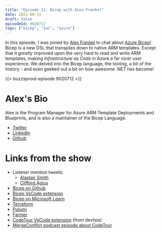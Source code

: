 ```yaml
---
title: "Episode 21: Bicep with Alex Frankel"
date: 2021-08-13
draft: false
episodeId: 9020712
tags: ["bicep", "IaC", "azure"]
---
```


In this episode, I was joined by [Alex Frankel](https://twitter.com/adotfrank) to chat about [Azure Bicep](https://github.com/Azure/bicep)! Bicep is a new DSL that transpiles down to native ARM templates. Except that it _greatly_ improved upon the very hard to read and write ARM templates, making _Infrastructure as Code_ in Azure a far nicer user experience. We delved into the Bicep language, the tooling, a bit of the history - and even geeked out a bit on how awesome .NET has become!

{{< buzzsprout-episode 9020712 >}}

# Alex's Bio

Alex is the Program Manager for Azure ARM Template Deployments and Blueprints, and is also a maintainer of the Bicep Language.

* [Twitter](https://twitter.com/adotfrank)
* [LinkedIn](https://www.linkedin.com/in/alexander-frankel-b61a4b44/)
* [Github](https://github.com/alex-frankel)

# Links from the show

* Listener mention tweets:
  * [Alastair Smith](https://twitter.com/alastairs/status/1419746603326451720)
  * [Clifford Agius](https://twitter.com/CliffordAgius/status/1425097474499399691)
* [Bicep on Github](https://github.com/Azure/bicep)
* [Bicep VsCode extension](https://marketplace.visualstudio.com/items?itemName=ms-azuretools.vscode-bicep)
* [Bicep on Microsoft Learn](https://docs.microsoft.com/en-us/learn/paths/bicep-deploy/)
* [Terraform](https://www.terraform.io/)
* [Pulumi](https://www.pulumi.com/)
* [Farmer](https://compositionalit.github.io/farmer/)
* [CodeTour VsCode extension](https://marketplace.visualstudio.com/items?itemName=vsls-contrib.codetour) (from devtips)
* [MergeConflict podcast episode about CodeTour](https://www.mergeconflict.fm/264)

